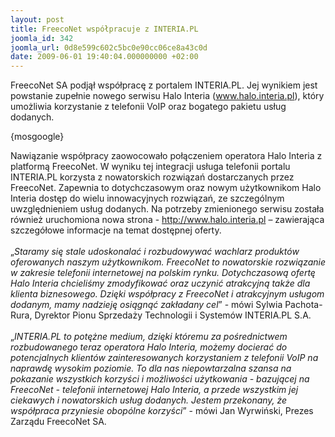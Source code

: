 ```yaml
---
layout: post
title: FreecoNet współpracuje z INTERIA.PL
joomla_id: 342
joomla_url: 0d8e599c602c5bc0e90cc06ce8a43c0d
date: 2009-06-01 19:40:04.000000000 +02:00
---
```

FreecoNet SA podjął wsp&oacute;łpracę z portalem INTERIA.PL. Jej wynikiem jest powstanie zupełnie nowego serwisu Halo Interia (<a href="http://www.halo.interia.pl" target="_blank">www.halo.interia.pl</a>), kt&oacute;ry umożliwia korzystanie z telefonii VoIP oraz bogatego pakietu usług dodanych.<p>{mosgoogle}</p><p>Nawiązanie wsp&oacute;łpracy zaowocowało połączeniem operatora Halo Interia z platformą FreecoNet. W wyniku tej integracji usługa telefonii portalu INTERIA.PL korzysta z nowatorskich rozwiązań dostarczanych przez FreecoNet. Zapewnia to dotychczasowym oraz nowym użytkownikom Halo Interia dostęp do wielu innowacyjnych rozwiązań, ze szczeg&oacute;lnym uwzględnieniem usług dodanych. Na potrzeby zmienionego serwisu została r&oacute;wnież uruchomiona nowa strona - <a href="http://www.halo.interia.pl" target="_blank">http://www.halo.interia.pl</a>  &ndash; zawierająca szczeg&oacute;łowe informacje na temat dostępnej oferty.<br /><br />&bdquo;<em>Staramy się stale udoskonalać i rozbudowywać wachlarz produkt&oacute;w oferowanych naszym użytkownikom. FreecoNet to nowatorskie rozwiązanie w zakresie telefonii internetowej na polskim rynku. Dotychczasową ofertę Halo Interia chcieliśmy zmodyfikować oraz uczynić atrakcyjną także dla klienta biznesowego. Dzięki wsp&oacute;łpracy z FreecoNet i atrakcyjnym usługom dodanym, mamy nadzieję osiągnąć zakładany cel</em>&rdquo; - m&oacute;wi Sylwia Pachota-Rura, Dyrektor Pionu Sprzedaży Technologii i System&oacute;w INTERIA.PL S.A. <br />&nbsp;<br />&bdquo;<em>INTERIA.PL to potężne medium, dzięki kt&oacute;remu za pośrednictwem rozbudowanego teraz operatora Halo Interia, możemy docierać do potencjalnych klient&oacute;w zainteresowanych korzystaniem z telefonii VoIP na naprawdę wysokim poziomie. To dla nas niepowtarzalna szansa na pokazanie wszystkich korzyści i możliwości użytkowania - bazującej na FreecoNet - telefonii internetowej Halo Interia, a przede wszystkim jej ciekawych i nowatorskich usług dodanych. Jestem przekonany, że wsp&oacute;łpraca przyniesie obop&oacute;lne korzyści</em>&rdquo; - m&oacute;wi Jan Wyrwiński, Prezes Zarządu FreecoNet SA.</p>
